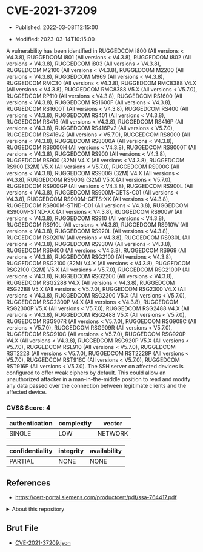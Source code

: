 # CVE-2021-37209

- Published: 2022-03-08T12:15:00

- Modified: 2023-03-14T10:15:00

A vulnerability has been identified in RUGGEDCOM i800 (All versions < V4.3.8), RUGGEDCOM i801 (All versions < V4.3.8), RUGGEDCOM i802 (All versions < V4.3.8), RUGGEDCOM i803 (All versions < V4.3.8), RUGGEDCOM M2100 (All versions < V4.3.8), RUGGEDCOM M2200 (All versions < V4.3.8), RUGGEDCOM M969 (All versions < V4.3.8), RUGGEDCOM RMC30 (All versions < V4.3.8), RUGGEDCOM RMC8388 V4.X (All versions < V4.3.8), RUGGEDCOM RMC8388 V5.X (All versions < V5.7.0), RUGGEDCOM RP110 (All versions < V4.3.8), RUGGEDCOM RS1600 (All versions < V4.3.8), RUGGEDCOM RS1600F (All versions < V4.3.8), RUGGEDCOM RS1600T (All versions < V4.3.8), RUGGEDCOM RS400 (All versions < V4.3.8), RUGGEDCOM RS401 (All versions < V4.3.8), RUGGEDCOM RS416 (All versions < V4.3.8), RUGGEDCOM RS416P (All versions < V4.3.8), RUGGEDCOM RS416Pv2 (All versions < V5.7.0), RUGGEDCOM RS416v2 (All versions < V5.7.0), RUGGEDCOM RS8000 (All versions < V4.3.8), RUGGEDCOM RS8000A (All versions < V4.3.8), RUGGEDCOM RS8000H (All versions < V4.3.8), RUGGEDCOM RS8000T (All versions < V4.3.8), RUGGEDCOM RS900 (All versions < V4.3.8), RUGGEDCOM RS900 (32M) V4.X (All versions < V4.3.8), RUGGEDCOM RS900 (32M) V5.X (All versions < V5.7.0), RUGGEDCOM RS900G (All versions < V4.3.8), RUGGEDCOM RS900G (32M) V4.X (All versions < V4.3.8), RUGGEDCOM RS900G (32M) V5.X (All versions < V5.7.0), RUGGEDCOM RS900GP (All versions < V4.3.8), RUGGEDCOM RS900L (All versions < V4.3.8), RUGGEDCOM RS900M-GETS-C01 (All versions < V4.3.8), RUGGEDCOM RS900M-GETS-XX (All versions < V4.3.8), RUGGEDCOM RS900M-STND-C01 (All versions < V4.3.8), RUGGEDCOM RS900M-STND-XX (All versions < V4.3.8), RUGGEDCOM RS900W (All versions < V4.3.8), RUGGEDCOM RS910 (All versions < V4.3.8), RUGGEDCOM RS910L (All versions < V4.3.8), RUGGEDCOM RS910W (All versions < V4.3.8), RUGGEDCOM RS920L (All versions < V4.3.8), RUGGEDCOM RS920W (All versions < V4.3.8), RUGGEDCOM RS930L (All versions < V4.3.8), RUGGEDCOM RS930W (All versions < V4.3.8), RUGGEDCOM RS940G (All versions < V4.3.8), RUGGEDCOM RS969 (All versions < V4.3.8), RUGGEDCOM RSG2100 (All versions < V4.3.8), RUGGEDCOM RSG2100 (32M) V4.X (All versions < V4.3.8), RUGGEDCOM RSG2100 (32M) V5.X (All versions < V5.7.0), RUGGEDCOM RSG2100P (All versions < V4.3.8), RUGGEDCOM RSG2200 (All versions < V4.3.8), RUGGEDCOM RSG2288 V4.X (All versions < V4.3.8), RUGGEDCOM RSG2288 V5.X (All versions < V5.7.0), RUGGEDCOM RSG2300 V4.X (All versions < V4.3.8), RUGGEDCOM RSG2300 V5.X (All versions < V5.7.0), RUGGEDCOM RSG2300P V4.X (All versions < V4.3.8), RUGGEDCOM RSG2300P V5.X (All versions < V5.7.0), RUGGEDCOM RSG2488 V4.X (All versions < V4.3.8), RUGGEDCOM RSG2488 V5.X (All versions < V5.7.0), RUGGEDCOM RSG907R (All versions < V5.7.0), RUGGEDCOM RSG908C (All versions < V5.7.0), RUGGEDCOM RSG909R (All versions < V5.7.0), RUGGEDCOM RSG910C (All versions < V5.7.0), RUGGEDCOM RSG920P V4.X (All versions < V4.3.8), RUGGEDCOM RSG920P V5.X (All versions < V5.7.0), RUGGEDCOM RSL910 (All versions < V5.7.0), RUGGEDCOM RST2228 (All versions < V5.7.0), RUGGEDCOM RST2228P (All versions < V5.7.0), RUGGEDCOM RST916C (All versions < V5.7.0), RUGGEDCOM RST916P (All versions < V5.7.0). The SSH server on affected devices is configured to offer weak ciphers by default. This could allow an unauthorized attacker in a man-in-the-middle position to read and modify any data passed over the connection between legitimate clients and the affected device.

### CVSS Score: **4**

| authentication | complexity | vector |
| --- | --- | --- |
| SINGLE | LOW | NETWORK |

| confidentiality | integrity | availability |
| --- | --- | --- |
| PARTIAL | NONE | NONE |

## References

* https://cert-portal.siemens.com/productcert/pdf/ssa-764417.pdf

<details>
<summary>About this repository</summary> 

  This repository is part of the project [Live Hack CVE](https://github.com/Live-Hack-CVE). Main website can be found [www.live-hack.org](https://www.live-hack.org) 
  
  Made by [Sn0wAlice](https://github.com/Sn0wAlice) for the people that care about security and need to have a feed of the latest CVEs. Hope you enjoy it, don't forget to star the repo and follow me on [Twitter](https://twitter.com/Sn0wAlice) and [Github](https://github.com/Sn0wAlice). And that is my [personnal website](https://www.alice-snow.me/)

  - [Home Page](https://github.com/Live-Hack-CVE)
  - [Framework](https://github.com/Live-Hack-CVE/cve-framework)
  - [CVE database](https://github.com/Live-Hack-CVE/full_database)
  - [Changelog](https://github.com/Live-Hack-CVE/Changelog)
</details>

## Brut File

* [CVE-2021-37209.json](https://raw.githubusercontent.com/Live-Hack-CVE/full_database/main/cves/2021/CVE-2021-37209.json)

